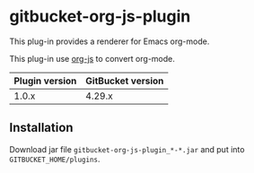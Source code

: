 # gitbucket-org-js-plugin

This plug-in provides a renderer for Emacs org-mode.

This plug-in use [org-js](https://github.com/mooz/org-js) to convert org-mode.



Plugin version | GitBucket version
:--------------|:--------------------
1.0.x          | 4.29.x 



## Installation

Download jar file `gitbucket-org-js-plugin_*-*.jar` and put into `GITBUCKET_HOME/plugins`.

